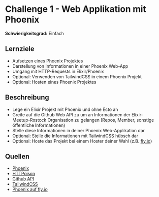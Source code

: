# Challenge 1 - Web Applikation mit Phoenix

**Schwierigkeitsgrad:** Einfach

## Lernziele
* Aufsetzen eines Phoenix Projektes
* Darstellung von Informationen in einer Phoenix Web-App
* Umgang mit HTTP-Requests in Elixir/Phoenix
* Optional: Verwenden von TailwindCSS in einem Phoenix Projekt
* Optional: Hosten eines Phoenix Projektes

## Beschreibung
* Lege ein Elixir Projekt mit Phoenix und ohne Ecto an
* Greife auf die Github Web API zu um an Informationen der Elixir-Meetup-Rostock Organisation zu gelangen (Repos, Member, sonstige öffentliche Informationen)
* Stelle diese Informationen in deiner Phoenix Web-Applikation dar
* Optional: Stelle die Informationen mit TailwindCSS hübsch dar
* Optional: Hoste das Projekt bei einem Hoster deiner Wahl (z.B. [fly.io](https://fly.io/))

## Quellen
* [Phoenix](https://hexdocs.pm/phoenix/Phoenix.html)
* [HTTPoison](https://hexdocs.pm/httpoison/HTTPoison.html)
* [Github API](https://docs.github.com/en/rest)
* [TailwindCSS](https://tailwindcss.com/docs/guides/phoenix)
* [Phoenix auf fly.io](https://fly.io/docs/elixir/)

